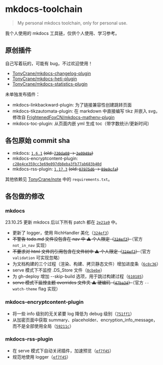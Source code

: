# mkdocs-toolchain

> My personal mkdocs toolchain, only for personal use.

我个人使用的 mkdocs 工具链，仅供个人使用、学习参考。

## 原创插件
自己写着玩的，可能有 bug，不过欢迎使用！

- [TonyCrane/mkdocs-changelog-plugin](https://github.com/TonyCrane/mkdocs-changelog-plugin)
- [TonyCrane/mkdocs-heti-plugin](https://github.com/TonyCrane/mkdocs-heti-plugin)
- [TonyCrane/mkdocs-statistics-plugin](https://github.com/TonyCrane/mkdocs-statistics-plugin)

未单独发布插件：

- mkdocs-linkbackward-plugin: 为了链接兼容性创建跳转页面
- mkdocs-tikzautomata-plugin: 在 markdown 中直接编写 tikz 并嵌入 svg，修改自 [FrightenedFoxCN/mkdocs-mathenv-plugin](https://github.com/FrightenedFoxCN/mkdocs-mathenv-plugin/)
- mkdocs-toc-plugin: 从页面内嵌 yml 生成 toc（带字数统计/更新时间）

## 各包原始 commit sha

- mkdocs: [`1.6.1`](https://github.com/mkdocs/mkdocs/tree/1.6.1) ~~(old: [`730da08`](https://github.com/mkdocs/mkdocs/tree/730da08158b05374c4230f9785dd7f5068801fe3) -> [`3e0949a`](https://github.com/mkdocs/mkdocs/commit/3e0949a332ee2d4e3b0256869a9c448b03ea944d))~~
- mkdocs-encryptcontent-plugin: [`c28e4ce359cc3e69e097db8eba3fb77ab683b40d`](https://github.com/CoinK0in/mkdocs-encryptcontent-plugin/tree/c28e4ce359cc3e69e097db8eba3fb77ab683b40d)
- mkdocs-rss-plugin: [`1.17.3`](https://github.com/Guts/mkdocs-rss-plugin/tree/1.17.3) ~~(old: [`07975d6`](https://github.com/Guts/mkdocs-rss-plugin/tree/07975d6f4c27759d3bc7845427ac05fe49afd9c1) -> [`89e9cfa`](https://github.com/Guts/mkdocs-rss-plugin/commit/89e9cfa8262e9b40f571d554a75a2e9929264efc))~~

其他依赖见 [TonyCrane/note](https://github.com/TonyCrane/note) 中的 `requirements.txt`。

## 各包做的修改
### mkdocs

23.10.25 更新 mkdocs 后以下所有 patch 都在 [`2e21a9`](https://github.com/TonyCrane/mkdocs-toolchain/commit/2e21a9b26d2549104ce894b8c95611b53e3297ef) 中。

- 更新了 logger，使用 RichHandler 美化（[`324ef3`](https://github.com/TonyCrane/mkdocs-toolchain/commit/324ef3652d2a5df3fe1b769113236f4d72cd6e22)）
- ~~不警告 todo.md 文件没包含在 nav 中 ⚠️ 个人限定（[`324ef3`](https://github.com/TonyCrane/mkdocs-toolchain/commit/324ef3652d2a5df3fe1b769113236f4d72cd6e22)）~~（官方 `not_in_nav` 实现）
- ~~不要求对 html 文件的引用包含在文件树中 ⚠️ 个人限定（[`324ef3`](https://github.com/TonyCrane/mkdocs-toolchain/commit/324ef3652d2a5df3fe1b769113236f4d72cd6e22)）~~（官方 `validation` 可实现忽略）
- 为文档构建的三个过程（渲染、构建、拷贝静态文件）增加进度条（[`6c8c36`](https://github.com/TonyCrane/mkdocs-toolchain/commit/6c8c36302fdae95c621d8ffd0e3e6ef9581e58d6)）
- serve 模式下不监控 .DS_Store 文件（[`0cbebe`](https://github.com/TonyCrane/mkdocs-toolchain/commit/0cbebe95b5b7baff25c6c646bda7be63f790d2c4)）
- 为 gh-deploy 增加 --skip-build 选项，用于跳过构建过程（[`610185`](https://github.com/TonyCrane/mkdocs-toolchain/commit/6101855cf70270d44f0a0427055ccd8e9e36d4a4)）
- ~~serve 模式下监控主题 overrides 文件夹 ⚠️ 硬编码（[`47ba34`](https://github.com/TonyCrane/mkdocs-toolchain/commit/47ba3450ff7547999a78dae925217c614d8aa00f)）~~（官方 `--watch-theme` flag 实现）

### mkdocs-encryptcontent-plugin
- 将一些 info 级别的无关紧要 log 降低为 debug 级别（[`751ff1`](https://github.com/TonyCrane/mkdocs-toolchain/commit/751ff15bfa549141b518059b260802c082b4a6f1)）
- 从加密页面中获取 summary、placeholder、encryption_info_message，而不是全部使用全局（[`59211c`](https://github.com/TonyCrane/mkdocs-toolchain/commit/59211cd433a9f4c88bf7e21a9c62c5e96a10d754)）

### mkdocs-rss-plugin
- 在 serve 模式下自动关闭插件，加速预览（[`ef7f45`](https://github.com/TonyCrane/mkdocs-toolchain/commit/ef7f45953d3b5d50e1eff282dc2ad37be014aa97)）
- 规范地使用 logger（[`ef7f45`](https://github.com/TonyCrane/mkdocs-toolchain/commit/ef7f45953d3b5d50e1eff282dc2ad37be014aa97)）